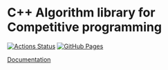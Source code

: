 # C++ Algorithm library for Competitive programming

 [![Actions Status](https://github.com/Kuro-orzz/Library/workflows/verify/badge.svg)](https://github.com/Kuro-orzz/Notebook/actions) 
 [![GitHub Pages](https://img.shields.io/static/v1?label=GitHub+Pages&message=+&color=brightgreen&logo=github)](https://Kuro-orzz.github.io/Notebook/) 


[Documentation](https://kuro-orzz.github.io/Notebook/)
